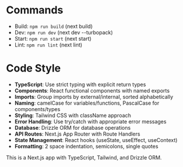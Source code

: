 # Commands

- Build: `npm run build` (next build)
- Dev: `npm run dev` (next dev --turbopack)
- Start: `npm run start` (next start)
- Lint: `npm run lint` (next lint)

# Code Style

- **TypeScript**: Use strict typing with explicit return types
- **Components**: React functional components with named exports
- **Imports**: Group imports by external/internal, sorted alphabetically
- **Naming**: camelCase for variables/functions, PascalCase for components/types
- **Styling**: Tailwind CSS with className approach
- **Error Handling**: Use try/catch with appropriate error messages
- **Database**: Drizzle ORM for database operations
- **API Routes**: Next.js App Router with Route Handlers
- **State Management**: React hooks (useState, useEffect, useContext)
- **Formatting**: 2 space indentation, semicolons, single quotes

This is a Next.js app with TypeScript, Tailwind, and Drizzle ORM.